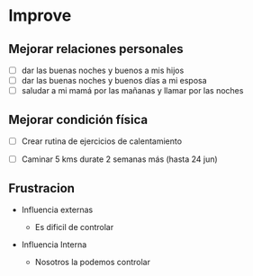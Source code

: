 # Improve


## Mejorar relaciones personales
- [ ] dar las buenas noches y buenos a mis hijos  
- [ ] dar las buenas noches y buenos días a mi esposa
- [ ] saludar a mi mamá por las mañanas y llamar por las noches

## Mejorar condición física
- [ ] Crear rutina de ejercicios de calentamiento
- [ ] Caminar 5 kms durate 2 semanas más (hasta 24 jun)


## Frustracion

- Influencia externas
  - Es dificil de controlar

- Influencia Interna
  - Nosotros la podemos controlar




